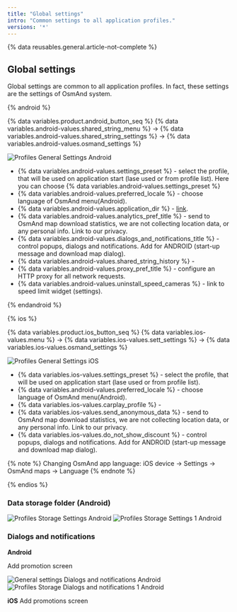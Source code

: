 ```yaml
---
title: "Global settings"
intro: "Common settings to all application profiles."
versions: '*'
---
```


{% data reusables.general.article-not-complete %}

## Global settings

Global settings are common to all application profiles. In fact, these settings are the settings of OsmAnd system.

{% android %}

{% data variables.product.android_button_seq %} {% data variables.android-values.shared_string_menu %} → {% data variables.android-values.shared_string_settings %} → {% data variables.android-values.osmand_settings %}

![Profiles General Settings Android](/assets/images/personal/profiles/general_settings_android.png)

- {% data variables.android-values.settings_preset %} - select the profile, that will be used on application start (lase used or from profile list). Here you can choose {% data variables.android-values.settings_preset %}
- {% data variables.android-values.preferred_locale %} - choose language of OsmAnd menu(Android).
- {% data variables.android-values.application_dir %} - [link](/osmand/personal/global-settings#data-storage-folder-android).
- {% data variables.android-values.analytics_pref_title %} - send to OsmAnd map download statistics, we are not collecting location data, or any personal info. Link to our privacy.
- {% data variables.android-values.dialogs_and_notifications_title %} - control popups, dialogs and notifications. Add for ANDROID (start-up message and download map dialog).
- {% data variables.android-values.shared_string_history %} - 
- {% data variables.android-values.proxy_pref_title %} - configure an HTTP proxy for all network requests.
- {% data variables.android-values.uninstall_speed_cameras %} - link to speed limit widget (settings).

{% endandroid %}

{% ios %}

{% data variables.product.ios_button_seq %} {% data variables.ios-values.menu %} → {% data variables.ios-values.sett_settings %} → {% data variables.ios-values.osmand_settings %}

![Profiles General Settings iOS](/assets/images/personal/profiles/general_settings_ios.png)

- {% data variables.ios-values.settings_preset %} - select the profile, that will be used on application start (lase used or from profile list).
- {% data variables.android-values.preferred_locale %} - choose language of OsmAnd menu(Android).
- {% data variables.ios-values.carplay_profile %} - 
- {% data variables.ios-values.send_anonymous_data %} - send to OsmAnd map download statistics, we are not collecting location data, or any personal info. Link to our privacy.
- {% data variables.ios-values.do_not_show_discount %} - control popups, dialogs and notifications. Add for ANDROID (start-up message and download map dialog).

{% note %}
Changing OsmAnd app language: iOS device -> Settings -> OsmAnd maps -> Language
{% endnote %}

{% endios %}


### Data storage folder (Android)

![Profiles Storage Settings Android](/assets/images/personal/profiles/general_settings_storage_android.png) ![Profiles Storage Settings 1 Android](/assets/images/personal/profiles/general_settings_storage_1_android.png)

### Dialogs and notifications

**Android**

Add promotion screen

![General settings Dialogs and notifications Android](/assets/images/personal/profiles/general_settings_dialogs_android.png) ![Profiles Storage Dialogs and notifications 1 Android](/assets/images/personal/profiles/general_settings_dialogs_android_1.png)

**iOS**
Add promotions screen

